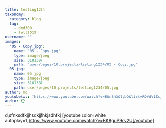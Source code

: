 ```yaml
---
title: testing1234
taxonomy:
  category: blog
  tag:
    - dmd300
    - fall2019
username: ""
images:
  "05 - Copy.jpg":
    name: "05 - Copy.jpg"
    type: image/jpeg
    size: 3181387
    path: "user/pages/10.projects/testing1234/05 - Copy.jpg"
  05.jpg:
    name: 05.jpg
    type: image/jpeg
    size: 3181387
    path: user/pages/10.projects/testing1234/05.jpg
author: mo
youtubetxt: "https://www.youtube.com/watch?v=EOnSh3QlpbQ&list=RDVdV1Zc_PFdg&index=3"
audio: {}
---
```


d,sfnksdfkjjhsdkjjfhkjsdhfkj
[youtube color=white autoplay=1]https://www.youtube.com/watch?v=BK8guP9ov2U[/youtube]
